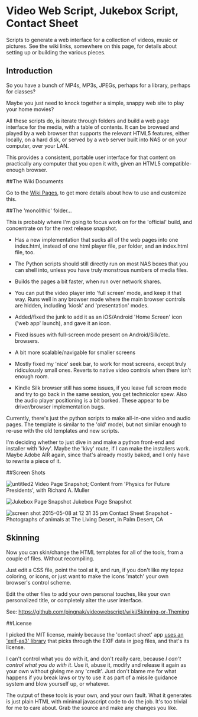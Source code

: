 # Video Web Script, Jukebox Script, Contact Sheet

Scripts to generate a web interface for a collection of videos, music or pictures.  See the wiki links, somewhere on this page, for details about setting up or building the various pieces.

## Introduction

So you have a bunch of MP4s, MP3s, JPEGs, perhaps for a library, perhaps for classes?  

Maybe you just need to knock together a simple, snappy web site to play your home movies?

All these scripts do, is iterate through folders and build a web page interface for the media, with a table of contents.  It can be browsed and played by a web browser that supports the relevant HTML5 features, either locally, on a hard disk, or served by a web server built into NAS or on your computer, over your LAN.

This provides a consistent, portable user interface for that content on practically any computer that you open it with, given an HTML5 compatible-enough browser.

##The Wiki Documents

Go to the [Wiki Pages](https://github.com/pingnak/videowebscript/wiki), to get more details about how to use and customize this.

##The 'monolithic' folder...

This is probably where I'm going to focus work on for the 'official' build, and concentrate on for the next release snapshot.

* Has a new implementation that sucks all of the web pages into one index.html, instead of one html player file, per folder, and an index.html file, too.

* The Python scripts should still directly run on most NAS boxes that you can shell into, unless you have truly monstrous numbers of media files.

* Builds the pages a bit faster, when run over network shares.

* You can put the video player into 'full screen' mode, and keep it that way.  Runs well in any browser mode where the main browser controls are hidden, including 'kiosk' and 'presentation' modes.

* Added/fixed the junk to add it as an iOS/Android 'Home Screen' icon ('web app' launch), and gave it an icon.

* Fixed issues with full-screen mode present on Android/Silk/etc. browsers.  

* A bit more scalable/navigable for smaller screens

* Mostly fixed my 'nice' seek bar, to work for most screens, except truly ridiculously small ones.  Reverts to native video controls when there isn't enough room.

* Kindle Silk browser still has some issues, if you leave full screen mode and try to go back in the same session, you get technicolor spew.  Also the audio player positioning is a bit borked.  These appear to be driver/browser implementation bugs.

Currently, there's just the python scripts to make all-in-one video and audio pages.  The template is similar to the 'old' model, but not similar enough to re-use with the old templates and new scripts.

I'm deciding whether to just dive in and make a python front-end and installer with 'kivy'.  Maybe the 'kivy' route, if I can make the installers work.  Maybe Adobe AIR again, since that's already mostly baked, and I only have to rewrite a piece of it.

##Screen Shots

![untitled2](https://cloud.githubusercontent.com/assets/6754243/7664509/65f2298e-fb40-11e4-8c2b-51a971fea035.jpg)
Video Page Snapshot; Content from 'Physics for Future Presidents', with Richard A. Muller

![Jukebox Page Snapshot](https://cloud.githubusercontent.com/assets/6754243/7543869/e85ec2c0-f57c-11e4-96f9-706c0805d161.png)
Jukebox Page Snapshot

![screen shot 2015-05-08 at 12 31 35 pm](https://cloud.githubusercontent.com/assets/6754243/7544019/3d71af24-f57e-11e4-93b7-4c28895d9cf7.png)
Contact Sheet Snapshot - Photographs of animals at The Living Desert, in Palm Desert, CA

## Skinning

Now you can skin/change the HTML templates for all of the tools, from a couple of files.  Without recompiling.  

Just edit a CSS file, point the tool at it, and run, if you don't like my topaz coloring, or icons, or just want to make the icons 'match' your own browser's control scheme.

Edit the other files to add your own personal touches, like your own personalized title, or completely alter the user interface.

See: https://github.com/pingnak/videowebscript/wiki/Skinning-or-Theming

##License

I picked the MIT license, mainly because the 'contact sheet' app [uses an 'exif-as3' library](https://github.com/bashi/exif-as3) that picks through the EXIF data in jpeg files, and that's its license.

I can't control what you do with it, and don't really care, because _I can't control what you do with it_.  Use it, abuse it, modify and release it again as your own without giving me any 'credit'.  Just don't blame me for what happens if you break laws or try to use it as part of a missile guidance system and blow yourself up, or whatever.

The output of these tools is your own, and your own fault.  What it generates is just plain HTML with minimal javascript code to do the job.  It's too trivial for me to care about.  Grab the source and make any changes you like.

